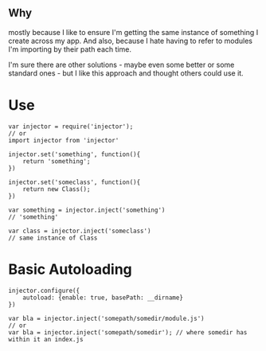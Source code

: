 ## Why
mostly because I like to ensure I'm getting the same instance of something I create across my app.
And also, because I hate having to refer to modules I'm importing by their path each time.

I'm sure there are other solutions - maybe even some better or some standard ones - but I like this approach and thought others could use it.

# Use

```
var injector = require('injector');
// or
import injector from 'injector'

injector.set('something', function(){
	return 'something';
})

injector.set('someclass', function(){
	return new Class();
})

var something = injector.inject('something')
// 'something'

var class = injector.inject('someclass')
// same instance of Class
```

# Basic Autoloading
```
injector.configure({
	autoload: {enable: true, basePath: __dirname}
})

var bla = injector.inject('somepath/somedir/module.js')
// or
var bla = injector.inject('somepath/somedir'); // where somedir has within it an index.js 
```
